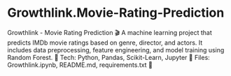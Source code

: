 # Growthlink.Movie-Rating-Prediction
Growthlink - Movie Rating Prediction 🎬 A machine learning project that predicts IMDb movie ratings based on genre, director, and actors. It includes data preprocessing, feature engineering, and model training using Random Forest.  🔹 Tech: Python, Pandas, Scikit-Learn, Jupyter 📂 Files: Growthlink.ipynb, README.md, requirements.txt 🚀
